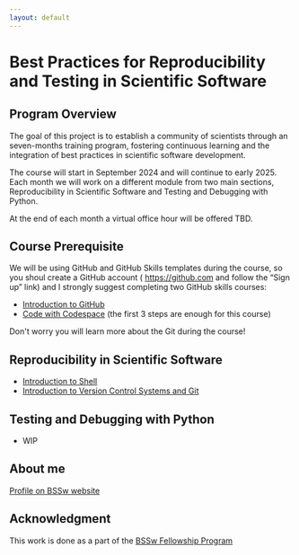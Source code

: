 ```yaml
---
layout: default
---
```


# Best Practices for Reproducibility and Testing in Scientific Software

## Program Overview

The goal of this project is to establish a community of scientists through an seven-months training program, fostering continuous learning and the integration of best practices in scientific software development. 

The course will start in September 2024 and will continue to early 2025. 
Each month we will work on a different module from two main sections, Reproducibility in Scientific Software 
and Testing and Debugging with Python.

At the end of each month a virtual office hour will be offered TBD.

## Course Prerequisite
We will be using GitHub and GitHub Skills templates during the course, so you shoul create a GitHub account ( https://github.com and follow the “Sign up” link) and I strongly suggest completing two GitHub skills courses:

- [Introduction to GitHub](https://github.com/skills/introduction-to-github)
- [Code with Codespace](https://github.com/skills/code-with-codespaces) (the first 3 steps are enough for this course)

Don't worry you will learn more about the Git during the course!

## Reproducibility in Scientific Software
- [Introduction to Shell](https://github.com/Science-Reproducibility/shell)
- [Introduction to Version Control Systems and Git](https://github.com/Science-Reproducibility/version-control-systems)

## Testing and Debugging with Python
- WIP

## About me
[Profile on BSSw website](https://bssw.io/fellows/dorota-jarecka)

## Acknowledgment 
This work is done as a part of the [BSSw Fellowship Program](https://bssw.io/pages/bssw-fellowship-program)
